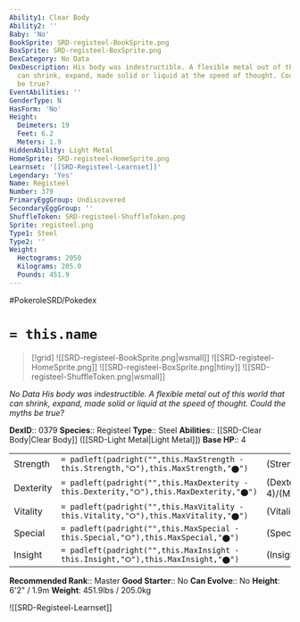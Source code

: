 ```yaml
---
Ability1: Clear Body
Ability2: ''
Baby: 'No'
BookSprite: SRD-registeel-BookSprite.png
BoxSprite: SRD-registeel-BoxSprite.png
DexCategory: No Data
DexDescription: His body was indestructible. A flexible metal out of this world that
  can shrink, expand, made solid or liquid at the speed of thought. Could the myths
  be true?
EventAbilities: ''
GenderType: N
HasForm: 'No'
Height:
  Deimeters: 19
  Feet: 6.2
  Meters: 1.9
HiddenAbility: Light Metal
HomeSprite: SRD-registeel-HomeSprite.png
Learnset: '[[SRD-Registeel-Learnset]]'
Legendary: 'Yes'
Name: Registeel
Number: 379
PrimaryEggGroup: Undiscovered
SecondaryEggGroup: ''
ShuffleToken: SRD-registeel-ShuffleToken.png
Sprite: registeel.png
Type1: Steel
Type2: ''
Weight:
  Hectograms: 2050
  Kilograms: 205.0
  Pounds: 451.9
---
```


#PokeroleSRD/Pokedex

# `= this.name`

> [!grid]
> ![[SRD-registeel-BookSprite.png|wsmall]]
> ![[SRD-registeel-HomeSprite.png]]
> ![[SRD-registeel-BoxSprite.png|htiny]]
> ![[SRD-registeel-ShuffleToken.png|wsmall]]


*No Data*
*His body was indestructible. A flexible metal out of this world that can shrink, expand, made solid or liquid at the speed of thought. Could the myths be true?*

**DexID**:: 0379
**Species**:: Registeel
**Type**:: Steel
**Abilities**:: [[SRD-Clear Body|Clear Body]] ([[SRD-Light Metal|Light Metal]])
**Base HP**:: 4

|           |                                                                                        |                                          |
| --------- | -------------------------------------------------------------------------------------- | ---------------------------------------- |
| Strength  | `= padleft(padright("",this.MaxStrength - this.Strength,"⭘"),this.MaxStrength,"⬤")`    | (Strength::5)/(MaxStrength::5)   |
| Dexterity | `= padleft(padright("",this.MaxDexterity - this.Dexterity,"⭘"),this.MaxDexterity,"⬤")` | (Dexterity:: 4)/(MaxDexterity::4) |
| Vitality  | `= padleft(padright("",this.MaxVitality - this.Vitality,"⭘"),this.MaxVitality,"⬤")`    | (Vitality::8)/(MaxVitality::8)   |
| Special   | `= padleft(padright("",this.MaxSpecial - this.Special,"⭘"),this.MaxSpecial,"⬤")`       | (Special::5)/(MaxSpecial::5)     |
| Insight   | `= padleft(padright("",this.MaxInsight - this.Insight,"⭘"),this.MaxInsight,"⬤")`       | (Insight::8)/(MaxInsight::8)     |


**Recommended Rank**:: Master
**Good Starter**:: No
**Can Evolve**:: No
**Height**: 6'2" / 1.9m
**Weight**: 451.9lbs / 205.0kg

![[SRD-Registeel-Learnset]]